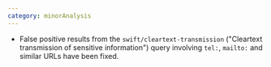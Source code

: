 ```yaml
---
category: minorAnalysis
---
```

* False positive results from the `swift/cleartext-transmission` ("Cleartext transmission of sensitive information") query involving `tel:`, `mailto:` and similar URLs have been fixed.
